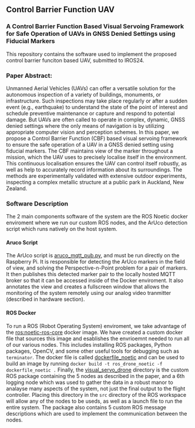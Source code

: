 ## Control Barrier Function UAV
### A Control Barrier Function Based Visual Servoing Framework for Safe Operation of UAVs in GNSS Denied Settings using Fiducial Markers

This repository contains the software used to implement the proposed control barrier funciton based UAV, submitted to IROS24.

### Paper Abstract:
Unmanned Aerial Vehicles (UAVs) can offer a versatile solution for the autonomous inspection of a variety of buildings, monuments, or infrastructure. Such inspections may take place regularly or after a sudden event (e.g., earthquake) to understand the state of the point of interest and schedule preventive maintenance or capture and respond to potential damage. But UAVs are often called to operate in complex, dynamic, GNSS denied settings where the only means of navigation is by utilizing appropriate computer vision and perception schemes. In this paper, we propose a Control Barrier Function (CBF) based visual servoing framework to ensure the safe operation of a UAV in a GNSS denied setting using fiducial markers. The CBF maintains view of the marker throughout a mission, which the UAV uses to precisely localise itself in the environment. This continuous localisation ensures the UAV can control itself robustly, as well as help to accurately record information about its surroundings. The methods are experimentally validated with extensive outdoor experiments, inspecting a complex metallic structure at a public park in Auckland, New Zealand.

### Software Description
The 2 main components software of the system are the ROS Noetic docker enviroment where we run our custom ROS nodes, and the ArUco detection script which runs natively on the host system. 
#### Aruco Script
The ArUco script is [aruco_mqtt_pub.py](aruco_mqtt_pub.py), and must be run directly on the Raspberry Pi. It is responsible for detecting the ArUco markers in the field of view, and solving the Perspective-n-Point problem for a pair of markers. It then publishes this detected marker pair to the locally hosted MQTT broker so that it can be accessed inside of the Docker enviroment. It also annotates the view and creates a fullscreen window that allows the monitoring of the system remotely using our analog video tranmitter (described in hardware section).
#### ROS Docker 
To run a ROS (Robot Operating System) enviroment, we take advantage of the [ros:noetic-ros-core](https://hub.docker.com/_/ros/) docker image. We have created a custom docker file that sources this image and esablishes the envrioemnt needed to run all of our various nodes. This includes installing ROS packages, Python packages, OpenCV, and some other useful tools for debugging such as `terminator`. The docker file is called [dockerfile_noetic](dockerfile_noetic) and can be used to build an image by running `docker build -t ros_drone_noetic -f dockerfile_noetic .`
Finally, the [visual_servo_drone](visual_servo_drone) directory is the custom ROS package containing the 5 nodes as described in the paper, and a 6th logging node which was used to gather the data in a robust manor to analayse many aspects of the system, not just the final output to the flight controller. Placing this directory in the `src` directory of the ROS workspace will allow any of the nodes to be useds, as well as a launch file to run the entire system. The package also contains 5 custom ROS message descriptions which are used to implement the communication between the nodes.
